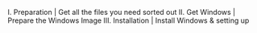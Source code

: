 I. Preparation | Get all the files you need sorted out
II. Get Windows | Prepare the Windows Image
III. Installation | Install Windows & setting up
